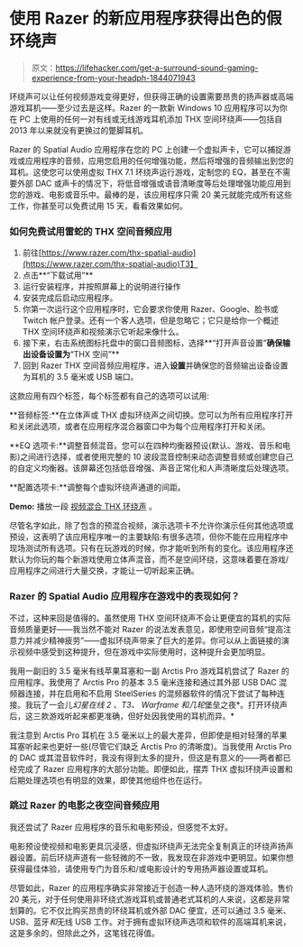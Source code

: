 # 使用 Razer 的新应用程序获得出色的假环绕声

> 原文：<https://lifehacker.com/get-a-surround-sound-gaming-experience-from-your-headph-1844071943>

环绕声可以让任何视频游戏变得更好，但获得正确的设置需要昂贵的扬声器或高端游戏耳机——至少过去是这样。Razer 的一款新 Windows 10 应用程序可以为你在 PC 上使用的任何一对有线或无线游戏耳机添加 THX 空间环绕声——包括自 2013 年以来就没有更换过的蹩脚耳机。



Razer 的 Spatial Audio 应用程序在您的 PC 上创建一个虚拟声卡，它可以捕捉游戏或应用程序的音频，应用您启用的任何增强功能，然后将增强的音频输出到您的耳机。这使您可以使用虚拟 THX 7.1 环绕声运行游戏，定制您的 EQ，甚至在不需要外部 DAC 或声卡的情况下，将低音增强或语音清晰度等后处理增强功能应用到您的游戏、电影或音乐中。最棒的是，该应用程序只需 20 美元就能完成所有这些工作，你甚至可以免费试用 15 天，看看效果如何。

### 如何免费试用雷蛇的 THX 空间音频应用

1.  前往[https://www.razer.com/thx-spatial-audio](https://www.razer.com/thx-spatial-audio)T3】
2.  点击**“下载试用”**
3.  运行安装程序，并按照屏幕上的说明进行操作
4.  安装完成后启动应用程序。
5.  你第一次运行这个应用程序时，它会要求你使用 Razer、Google、脸书或 Twitch 帐户登录。还有一个客人选项，但是忽略它；它只是给你一个概述 THX 空间环绕声和视频演示它听起来像什么。
6.  接下来，右击系统图标托盘中的窗口音频图标，选择**“打开声音设置”**确保输出设备设置为**“THX 空间”**
7.  回到 Razer THX 空间音频应用程序，进入**设置**并确保您的音频输出设备设置为耳机的 3.5 毫米或 USB 端口。

这款应用有四个标签，每个标签都有自己的选项可以试用:

**音频标签:**在立体声或 THX 虚拟环绕声之间切换。您可以为所有应用程序打开和关闭此选项，或者在应用程序混合器窗口中为每个应用程序打开和关闭。

**EQ 选项卡:**调整音频混音。您可以在四种均衡器预设(默认、游戏、音乐和电影)之间进行选择，或者使用完整的 10 波段混音控制来动态调整音频或创建您自己的自定义均衡器。该屏幕还包括低音增强、声音正常化和人声清晰度后处理选项。

**配置选项卡:**调整每个虚拟环绕声通道的间距。

**Demo:** 播放一段 [视频混合 THX 环绕声](https://www.youtube.com/watch?v=1w6XbbO84MI) 。

尽管名字如此，除了包含的预混合视频，演示选项卡不允许你演示任何其他选项或预设，这表明了该应用程序唯一的主要缺陷:有很多选项，但你不能在应用程序中现场测试所有选项。只有在玩游戏的时候，你才能听到所有的变化。该应用程序还默认为你玩的每个新游戏使用立体声混音，而不是空间环绕，这意味着要在游戏/应用程序之间进行大量交换，才能让一切听起来正确。

### Razer 的 Spatial Audio 应用程序在游戏中的表现如何？

不过，这种来回是值得的。虽然使用 THX 空间环绕声不会让更便宜的耳机的实际音频质量更好——我当然不能对 Razer 的说法发表意见，即使用空间音频“提高注意力并减少精神疲劳”——虚拟环绕声带来了巨大的差异。你可以从上面链接的演示视频中感受到这种提升，但在游戏中实际使用时，这种提升会更加明显。

我用一副旧的 3.5 毫米有线苹果耳塞和一副 Arctis Pro 游戏耳机尝试了 Razer 的应用程序。我使用了 Arctis Pro 的基本 3.5 毫米连接和通过其外部 USB DAC 混频器连接，并在启用和不启用 SteelSeries 的混频器软件的情况下尝试了每种连接。我玩了一会儿*幻星在线 2* 、*T3、 *Warframe* 和几轮*堡垒之夜*。打开环绕声后，这三款游戏听起来都更准确，但好处因我使用的耳机而异。* 

我注意到 Arctis Pro 耳机在 3.5 毫米以上的最大差异，但即使是相对轻薄的苹果耳塞听起来也更好一些(尽管它们缺乏 Arctis Pro 的清晰度)。当我使用 Arctis Pro 的 DAC 或其混音软件时，我没有得到太多的提升，但这是有意义的——两者都已经完成了 Razer 应用程序的大部分功能。即便如此，摆弄 THX 虚拟环绕声设置和后期处理选项也有明显的效果，即使其他组件也在运行。

### 跳过 Razer 的电影之夜空间音频应用

我还尝试了 Razer 应用程序的音乐和电影预设，但感觉不太好。

电影预设使视频和电影更具沉浸感，但虚拟环绕声无法完全复制真正的环绕声扬声器设置。前后环绕声道有一些轻微的不一致，我发现在非游戏中更明显。如果你想获得最佳体验，请使用专门为音乐和/或电影设计的专用扬声器设置或耳机。

尽管如此，Razer 的应用程序确实非常接近于创造一种人造环绕的游戏体验。售价 20 美元，对于任何使用非环绕式游戏耳机或普通老式耳机的人来说，这都是非常划算的。它不仅比购买昂贵的环绕耳机或外部 DAC 便宜，还可以通过 3.5 毫米、USB、蓝牙*和*无线 USB 工作。对于拥有虚拟环绕声选项和软件的高端耳机来说，这是多余的，但除此之外，这笔钱花得值。